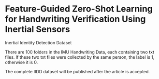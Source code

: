 # Feature-Guided Zero-Shot Learning for Handwriting Verification Using Inertial Sensors

 Inertial Identity Detection Dataset
 
 There are 100 folders in the IMU Handwriting Data, each containing two txt files. If these two txt files were collected by the same person, the label is 1, otherwise it is 0.
 
 The complete IIDD dataset will be published after the article is accepted.
